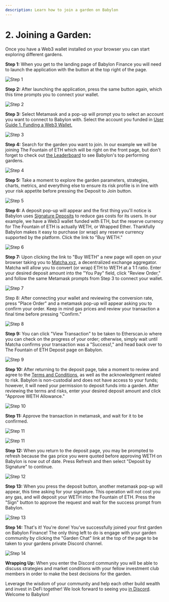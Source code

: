 ```yaml
---
description: Learn how to join a garden on Babylon
---
```


# 2. Joining a Garden:

Once you have a Web3 wallet installed on your browser you can start exploring different gardens.&#x20;

**Step 1:** When you get to the landing page of Babylon Finance you will need to launch the application with the button at the top right of the page.&#x20;

![Step 1](<../../.gitbook/assets/Launch App.png>)

**Step 2:** After launching the application, press the same button again, which this time prompts you to connect your wallet.&#x20;

![Step 2](<../../.gitbook/assets/Connect Wallet.png>)

**Step 3:** Select Metamask and a pop-up will prompt you to select an account you want to connect to Babylon with. Select the account you funded in [User Guide 1. Funding a Web3 Wallet.](1.-funding-a-web3-wallet.md)&#x20;

![Step 3](<../../.gitbook/assets/Connect Metamask.png>)

**Step 4:** Search for the garden you want to join. In our example we will be joining The Fountain of ETH which will be right on the front page, but don't forget to check out [the Leaderboard](https://www.babylon.finance/leaderboard) to see Babylon's top performing gardens.

![Step 4](<../../.gitbook/assets/Join Fountain of ETH.png>)

**Step 5:** Take a moment to explore the garden parameters, strategies, charts, metrics, and everything else to ensure its risk profile is in line with your risk appetite before pressing the Deposit to Join button.&#x20;

![Step 5](<../../.gitbook/assets/Deposit to Join.png>)

**Step 6:** A deposit pop-up will appear and the first thing you'll notice is Babylon uses [Signature Deposits](https://docs.babylon.finance/getting-started/faq#what-is-a-signature-based-transaction) to reduce gas costs for its users. In our example, we have a Web3 wallet funded with ETH, but the reserve currency for The Fountain of ETH is actually WETH, or Wrapped Ether. Thankfully Babylon makes it easy to purchase (or wrap) any reserve currency supported by the platform. Click the link to "Buy WETH."&#x20;

![Step 6](<../../.gitbook/assets/Wrap Eth.png>)

**Step 7:** Upon clicking the link to "Buy WETH" a new page will open on your browser taking you to [Matcha.xyz](https://matcha.xyz/), a decentralized exchange aggregator. Matcha will allow you to convert (or wrap) ETH to WETH at a 1:1 ratio. Enter your desired deposit amount into the "You Pay" field, click "Review Order," and follow the same Metamask prompts from Step 3 to connect your wallet.

![Step 7](<../../.gitbook/assets/Matcha wrapping.png>)

Step 8: After connecting your wallet and reviewing the conversion rate, press "Place Order" and a metamask pop-up will appear asking you to confirm your order. Keep in mind gas prices and review your transaction a final time before pressing "Confirm."&#x20;

![Step 8](<../../.gitbook/assets/Matcha Place Order metamsk.png>)

**Step 9:** You can click "View Transaction" to be taken to Etherscan.io where you can check on the progress of your order; otherwise, simply wait until Matcha confirms your transaction was a "Success!," and head back over to The Fountain of ETH Deposit page on Babylon.

![Step 9](<../../.gitbook/assets/Matcha Successfull Trans.png>)

**Step 10:** After returning to the deposit page, take a moment to review and agree to the [Terms and Conditions](https://www.babylon.finance/terms), as well as the acknowledgment related to risk. Babylon is non-custodial and does not have access to your funds; however, it will need your permission to deposit funds into a garden. After reviewing the terms and risks, enter your desired deposit amount and click "Approve WETH Allowance."

![Step 10](../../.gitbook/assets/13a319f89ecb5cc58a17d3447b7358ed.png)

**Step 11:** Approve the transaction in metamask, and wait for it to be confirmed.

![Step 11](<../../.gitbook/assets/WETH Permission NEW.png>)

![Step 11](<../../.gitbook/assets/WETH Approved, Ready to Deposit.png>)

**Step 12:** When you return to the deposit page, you may be prompted to refresh because the gas price you were quoted before approving WETH on Babylon is now out of date. Press Refresh and then select "Deposit by Signature" to continue.

![Step 12](<../../.gitbook/assets/Deposit By Signature.png>)

**Step 13:** When you press the deposit button, another metamask pop-up will appear, this time asking for your signature. This operation will not cost you any gas, and will deposit your WETH into the Fountain of ETH. Press the "Sign" button to approve the request and wait for the success prompt from Babylon.&#x20;

![Step 13](<../../.gitbook/assets/Deposit Signature Request.png>)

**Step 14:** That's it! You're done! You've successfully joined your first garden on Babylon Finance! The only thing left to do is engage with your garden community by clicking the "Garden Chat" link at the top of the page to be taken to your gardens private Discord channel.

![Step 14](<../../.gitbook/assets/Join Garden Chat.png>)

**Wrapping Up:** When you enter the Discord community you will be able to discuss strategies and market conditions with your fellow investment club members in order to make the best decisions for the garden.&#x20;

Leverage the wisdom of your community and help each other build wealth and invest in DeFi together! We look forward to seeing you [in Discord](https://discord.com/invite/babylon). Welcome to Babylon!
